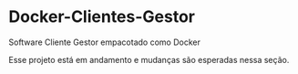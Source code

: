 # Docker-Clientes-Gestor
Software Cliente Gestor empacotado como Docker

Esse projeto está em andamento e mudanças são esperadas nessa seção.

